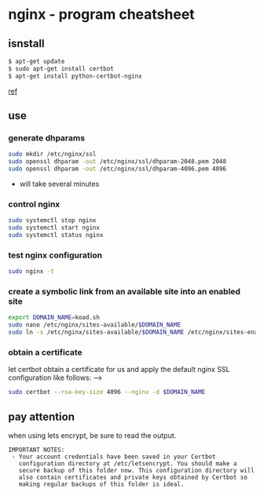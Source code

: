 # nginx - program cheatsheet

## isnstall

```bash
$ apt-get update
$ sudo apt-get install certbot
$ apt-get install python-certbot-nginx
```
[ref](https://www.nginx.com/blog/using-free-ssltls-certificates-from-lets-encrypt-with-nginx/)

## use

### generate dhparams
```bash
sudo mkdir /etc/nginx/ssl
sudo openssl dhparam -out /etc/nginx/ssl/dhparam-2048.pem 2048
sudo openssl dhparam -out /etc/nginx/ssl/dhparam-4096.pem 4096
```
* will take several minutes

### control nginx
```bash
sudo systemctl stop nginx
sudo systemctl start nginx
sudo systemctl status nginx
```

### test nginx configuration
```bash
sudo nginx -t
```

### create a symbolic link from an available site into an enabled site
```bash
export DOMAIN_NAME=koad.sh
sudo nano /etc/nginx/sites-available/$DOMAIN_NAME
sudo ln -s /etc/nginx/sites-available/$DOMAIN_NAME /etc/nginx/sites-enabled/$DOMAIN_NAME
```

### obtain a certificate
let certbot obtain a certificate for us and apply the default nginx SSL configuration like follows: -->
```bash
sudo certbot --rsa-key-size 4096 --nginx -d $DOMAIN_NAME
```


## pay attention
when using lets encrypt, be sure to read the output.
```
IMPORTANT NOTES:
 - Your account credentials have been saved in your Certbot
   configuration directory at /etc/letsencrypt. You should make a
   secure backup of this folder now. This configuration directory will
   also contain certificates and private keys obtained by Certbot so
   making regular backups of this folder is ideal.
```